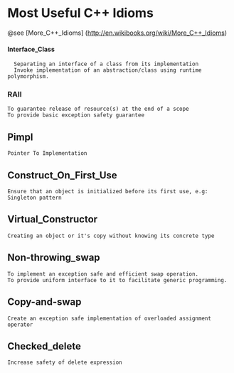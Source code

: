 # Most Useful C++ Idioms

@see [More_C++_Idioms] (http://en.wikibooks.org/wiki/More_C++_Idioms)

#### Interface_Class
```
  Separating an interface of a class from its implementation
  Invoke implementation of an abstraction/class using runtime polymorphism.
```
### RAII
```
To guarantee release of resource(s) at the end of a scope
To provide basic exception safety guarantee
```
## Pimpl
```
Pointer To Implementation
```
## Construct_On_First_Use
```
Ensure that an object is initialized before its first use, e.g: Singleton pattern
```
## Virtual_Constructor
```
Creating an object or it's copy without knowing its concrete type
```
## Non-throwing_swap
```
To implement an exception safe and efficient swap operation.
To provide uniform interface to it to facilitate generic programming.
```
## Copy-and-swap
```
Create an exception safe implementation of overloaded assignment operator
```
## Checked_delete
```
Increase safety of delete expression
```

